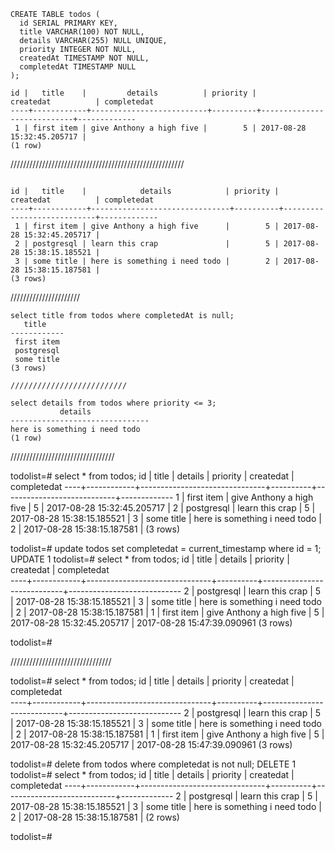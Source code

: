 ```
CREATE TABLE todos (
  id SERIAL PRIMARY KEY,
  title VARCHAR(100) NOT NULL,
  details VARCHAR(255) NULL UNIQUE,
  priority INTEGER NOT NULL,
  createdAt TIMESTAMP NOT NULL,
  completedAt TIMESTAMP NULL
);

```



```
id |   title    |         details          | priority |         createdat          | completedat
----+------------+--------------------------+----------+----------------------------+-------------
 1 | first item | give Anthony a high five |        5 | 2017-08-28 15:32:45.205717 |
(1 row)

```
///////////////////////////////////////////////////////


```

id |   title    |            details            | priority |         createdat          | completedat
----+------------+-------------------------------+----------+----------------------------+-------------
 1 | first item | give Anthony a high five      |        5 | 2017-08-28 15:32:45.205717 |
 2 | postgresql | learn this crap               |        5 | 2017-08-28 15:38:15.185521 |
 3 | some title | here is something i need todo |        2 | 2017-08-28 15:38:15.187581 |
(3 rows)
```


//////////////////////
```
select title from todos where completedAt is null;
   title    
------------
 first item
 postgresql
 some title
(3 rows)

//////////////////////////

select details from todos where priority <= 3;
           details            
-------------------------------
here is something i need todo
(1 row)
```

/////////////////////////////////



todolist=# select * from todos;
 id |   title    |            details            | priority |         createdat          | completedat
----+------------+-------------------------------+----------+----------------------------+-------------
  1 | first item | give Anthony a high five      |        5 | 2017-08-28 15:32:45.205717 |
  2 | postgresql | learn this crap               |        5 | 2017-08-28 15:38:15.185521 |
  3 | some title | here is something i need todo |        2 | 2017-08-28 15:38:15.187581 |
(3 rows)

todolist=# update todos set completedat = current_timestamp where id = 1;
UPDATE 1
todolist=# select * from todos;
 id |   title    |            details            | priority |         createdat          |        completedat         
----+------------+-------------------------------+----------+----------------------------+----------------------------
  2 | postgresql | learn this crap               |        5 | 2017-08-28 15:38:15.185521 |
  3 | some title | here is something i need todo |        2 | 2017-08-28 15:38:15.187581 |
  1 | first item | give Anthony a high five      |        5 | 2017-08-28 15:32:45.205717 | 2017-08-28 15:47:39.090961
(3 rows)

todolist=#


////////////////////////////////


todolist=# select * from todos;
 id |   title    |            details            | priority |         createdat          |        completedat         
----+------------+-------------------------------+----------+----------------------------+----------------------------
  2 | postgresql | learn this crap               |        5 | 2017-08-28 15:38:15.185521 |
  3 | some title | here is something i need todo |        2 | 2017-08-28 15:38:15.187581 |
  1 | first item | give Anthony a high five      |        5 | 2017-08-28 15:32:45.205717 | 2017-08-28 15:47:39.090961
(3 rows)

todolist=# delete from todos where completedat is not null;
DELETE 1
todolist=# select * from todos;
 id |   title    |            details            | priority |         createdat          | completedat
----+------------+-------------------------------+----------+----------------------------+-------------
  2 | postgresql | learn this crap               |        5 | 2017-08-28 15:38:15.185521 |
  3 | some title | here is something i need todo |        2 | 2017-08-28 15:38:15.187581 |
(2 rows)

todolist=#
